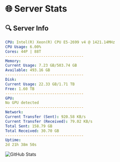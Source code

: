 # 🌐 Server Stats
## 🔍 Server Info
```yaml
CPU: Intel(R) Xeon(R) CPU E5-2699 v4 @ 1421.14MHz
CPU Usage: 6.00%
Cores: 44P | 88T
-----------------------------------
Memory:
Current Usage: 7.23 GB/503.74 GB
Available: 493.16 GB
-----------------------------------
Disk:
Current Usage: 22.33 GB/1.71 TB
Free: 1.60 TB
-----------------------------------
GPU:
No GPU detected
-----------------------------------
Network:
Current Transfer (Sent): 920.58 KB/s
Current Transfer (Received): 79.02 KB/s
Total Sent: 158.79 GB
Total Received: 30.70 GB
-----------------------------------
Uptime:
2d 21h 38m 50s
```
![GitHub Stats](https://img.shields.io/badge/Updated-2025-04-22_14:47:38-blue)